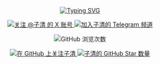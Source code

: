 <p align="center">
  <a href="https://git.io/typing-svg">
    <img src="https://readme-typing-svg.demolab.com?font=Lexend&weight=600&size=48&pause=1000&color=2C49F7&center=true&vCenter=true&width=1920&height=150&lines=欢迎来到子清的Github;区块链探索者;欢迎加入我们的社区!" alt="Typing SVG" />
  </a>
</p>

<p align="center">
  <a href="https://x.com/qklxsqf">
    <img src="https://img.shields.io/twitter/follow/qklxsqf?style=social" alt="关注 @子清 的 X 账号">
  </a>
  <a href="https://t.me/ksqxszq">
    <img src="https://img.shields.io/badge/Telegram-加入我们-blue?style=for-the-badge&logo=telegram" alt="加入子清的 Telegram 频道">
  </a>
</p>

<p align="center">
  <img src="https://komarev.com/ghpvc/?username=ziqing888&color=brightgreen" alt="GitHub 浏览次数">
</p>

<p align="center">
  <a href="https://github.com/ziqing888">
    <img src="https://img.shields.io/github/followers/ziqing888?label=关注&style=social" alt="在 GitHub 上关注子清">
  </a>
  <a href="https://github.com/ziqing888?tab=repositories">
    <img src="https://img.shields.io/github/stars/ziqing888?style=social" alt="子清的 GitHub Star 数量">
  </a>
</p>
